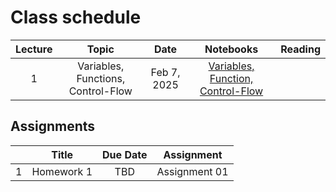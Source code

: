# Class schedule

| Lecture | Topic                              | Date          |  Notebooks                                                                             | Reading              |
|:-------:|:----------------------------------:|:-------------:|:--------------------------------------------------------------------------------------:|:--------------------:|
| 1       | Variables, Functions, Control-Flow | Feb  7, 2025  | [Variables, Function, Control-Flow](/assets/notebooksolutions/Lect01/Lect01.html)      |                      |


## Assignments

|         | Title                                      | Due Date          | Assignment                                              |
|:-------:|:------------------------------------------:|:-----------------:|:-------------------------------------------------------:|
| 1       | Homework 1                                 | TBD               | Assignment 01      |

